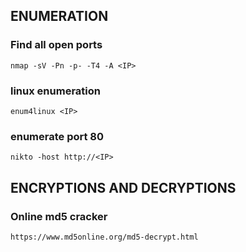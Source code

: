 ## ENUMERATION

### Find all open ports
```
nmap -sV -Pn -p- -T4 -A <IP>
```
### linux enumeration 
```
enum4linux <IP>
```

### enumerate port 80
```
nikto -host http://<IP>
```
## ENCRYPTIONS AND DECRYPTIONS

### Online md5 cracker
```
https://www.md5online.org/md5-decrypt.html
```
